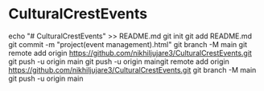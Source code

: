 # CulturalCrestEvents
echo "# CulturalCrestEvents" >> README.md
git init
git add README.md
git commit -m "project(event management).html"
git branch -M main
git remote add origin https://github.com/nikhiljujare3/CulturalCrestEvents.git
git push -u origin main
 git push -u origin maingit remote add origin https://github.com/nikhiljujare3/CulturalCrestEvents.git
  git branch -M main
  git push -u origin main
